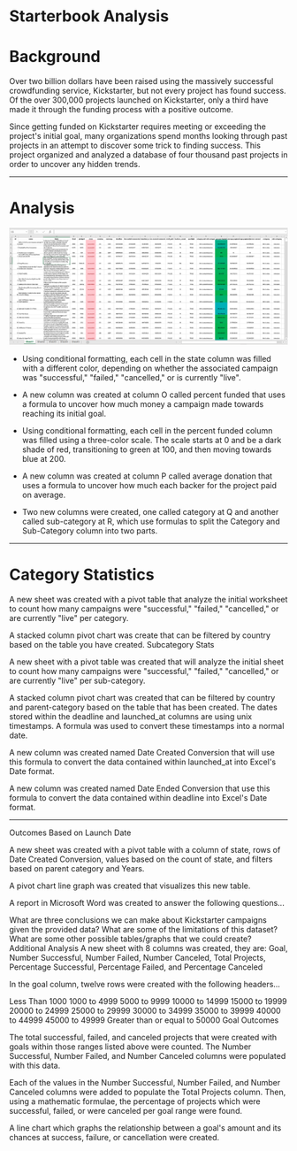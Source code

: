 # Starterbook Analysis

# Background
Over two billion dollars have been raised using the massively successful crowdfunding service, Kickstarter, but not every project has found success. Of the over 300,000 projects launched on Kickstarter, only a third have made it through the funding process with a positive outcome.

Since getting funded on Kickstarter requires meeting or exceeding the project's initial goal, many organizations spend months looking through past projects in an attempt to discover some trick to finding success. This project organized and analyzed a database of four thousand past projects in order to uncover any hidden trends.
___

# Analysis
![](Images/Table-1.PNG)
* Using conditional formatting, each cell in the state column was filled with a different color, depending on whether the associated campaign was "successful," "failed," "cancelled," or is currently "live".

* A new column was created at column O called percent funded that uses a formula to uncover how much money a campaign made towards reaching its initial goal.

* Using conditional formatting, each cell in the percent funded column was filled using a three-color scale. The scale starts at 0 and be a dark shade of red, transitioning to green at 100, and then moving towards blue at 200.

* A new column was created at column P called average donation that uses a formula to uncover how much each backer for the project paid on average.

* Two new columns were created, one called category at Q and another called sub-category at R, which use formulas to split the Category and Sub-Category column into two parts.
___

# Category Statistics

A new sheet was created with a pivot table that analyze the initial worksheet to count how many campaigns were "successful," "failed," "cancelled," or are currently "live" per category.

A stacked column pivot chart was create that can be filtered by country based on the table you have created.
Subcategory Stats

A new sheet with a pivot table was created that will analyze the initial sheet to count how many campaigns were "successful," "failed," "cancelled," or are currently "live" per sub-category.

A stacked column pivot chart was created that can be filtered by country and parent-category based on the table that has been created.
The dates stored within the deadline and launched_at columns are using unix timestamps. A formula was used to convert these timestamps into a normal date.

A new column was created named Date Created Conversion that will use this formula to convert the data contained within launched_at into Excel's Date format.

A new column was created named Date Ended Conversion that use this formula to convert the data contained within deadline into Excel's Date format.
___

Outcomes Based on Launch Date

A new sheet was created with a pivot table with a column of state, rows of Date Created Conversion, values based on the count of state, and filters based on parent category and Years.

A pivot chart line graph was created that visualizes this new table.

A report in Microsoft Word was created to answer the following questions...

What are three conclusions we can make about Kickstarter campaigns given the provided data?
What are some of the limitations of this dataset?
What are some other possible tables/graphs that we could create?
Additional Analysis
A new sheet with 8 columns was created, they are: Goal, Number Successful, Number Failed, Number Canceled, Total Projects, Percentage Successful, Percentage Failed, and Percentage Canceled

In the goal column, twelve rows were created with the following headers...

Less Than 1000
1000 to 4999
5000 to 9999
10000 to 14999
15000 to 19999
20000 to 24999
25000 to 29999
30000 to 34999
35000 to 39999
40000 to 44999
45000 to 49999
Greater than or equal to 50000
Goal Outcomes

The total successful, failed, and canceled projects that were created with goals within those ranges listed above were counted. The Number Successful, Number Failed, and Number Canceled columns were populated with this data.

Each of the values in the Number Successful, Number Failed, and Number Canceled columns were added to populate the Total Projects column. Then, using a mathematic formulae, the percentage of projects which were successful, failed, or were canceled per goal range were found.

A line chart which graphs the relationship between a goal's amount and its chances at success, failure, or cancellation were created.
